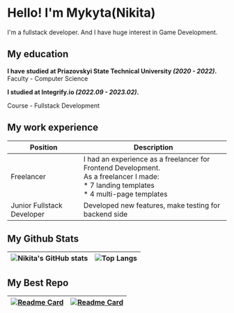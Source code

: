 # Hello! I'm Mykyta(Nikita)

I'm a fullstack developer. And I have huge interest in Game Development.

## My education

**I have studied at Priazovskyi State Technical University *(2020 - 2022)*.**
Faculty - Computer Science

**I studied at Integrify.io *(2022.09 - 2023.02)*.**

Course - Fullstack Development

## My work experience
| Position          | Description                                                        |
| ----------------- | ------------------------------------------------------------------ |
| Freelancer | I had an experience as a freelancer for Frontend Development.<br>As a freelancer I made:<br>* 7 landing templates<br>* 4 multi-page templates |
| Junior Fullstack Developer | Developed new features, make testing for backend side |


## My Github Stats
| ![Nikita's GitHub stats](https://github-readme-stats.vercel.app/api?username=Remonone&show_icons=true&theme=radical) | ![Top Langs](https://github-readme-stats.vercel.app/api/top-langs/?username=Remonone&layout=compact) |
| ----------- | ----------- |

## My Best Repo

| [![Readme Card](https://github-readme-stats.vercel.app/api/pin/?username=Remonone&repo=-L-Ladesign-studio)](https://github.com/Remonone/-L-Ladesign-studio) | [![Readme Card](https://github-readme-stats.vercel.app/api/pin/?username=Remonone&repo=GumuPeachu)](https://github.com/Remonone/GumuPeachu) |
| ----------- | ----------- |

